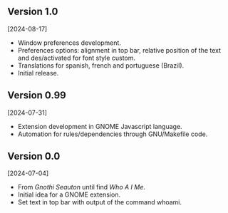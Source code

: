 ## Version 1.0
[2024-08-17]

* Window preferences development.
* Preferences options: alignment in top bar, relative position of the text and
  des/activated for font style custom.
* Translations for spanish, french and portuguese (Brazil).
* Initial release.

## Version 0.99
[2024-07-31]

* Extension development in GNOME Javascript language.
* Automation for rules/dependencies through GNU/Makefile code.

## Version 0.0
[2024-07-04]

* From _Gnothi Seauton_ until find _Who A I Me_.
* Initial idea for a GNOME extension.
* Set text in top bar with output of the command whoami.

